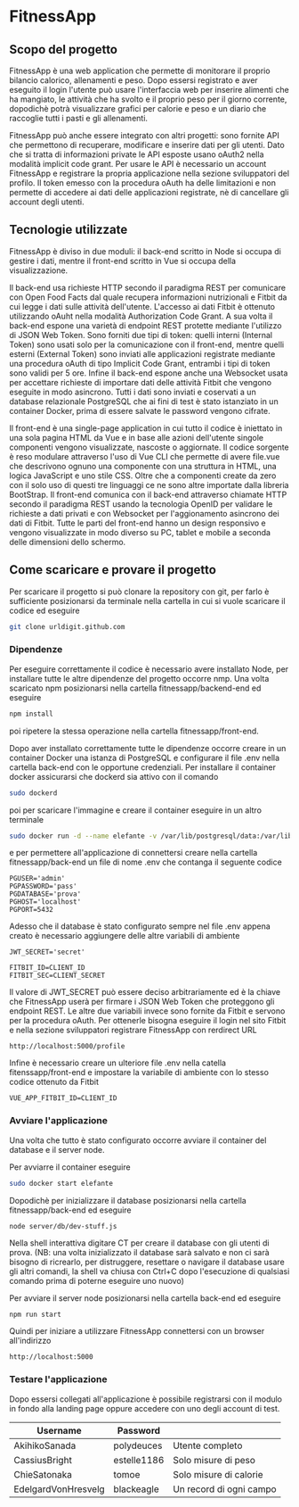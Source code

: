# FitnessApp

## Scopo del progetto
FitnessApp è una web application che permette di monitorare il proprio bilancio calorico, allenamenti e peso. Dopo essersi registrato e aver eseguito il login l'utente può usare l'interfaccia web per inserire alimenti che ha mangiato, le attività che ha svolto e il proprio peso per il giorno corrente, dopodichè potrà visualizzare grafici per calorie e peso e un diario che raccoglie tutti i pasti e gli allenamenti.

FitnessApp può anche essere integrato con altri progetti: sono fornite API che permettono di recuperare, modificare e inserire dati per gli utenti. Dato che si tratta di informazioni private le API esposte usano oAuth2 nella modalità implicit code grant. Per usare le API è necessario un account FitnessApp e registrare la propria applicazione nella sezione sviluppatori del profilo. Il token emesso con la procedura oAuth ha delle limitazioni e non permette di accedere ai dati delle applicazioni registrate, nè di cancellare gli account degli utenti.

## Tecnologie utilizzate
FitnessApp è diviso in due moduli: il back-end scritto in Node si occupa di gestire i dati, mentre il front-end scritto in Vue si occupa della visualizzazione.

Il back-end usa richieste HTTP secondo il paradigma REST per comunicare con Open Food Facts dal quale recupera informazioni nutrizionali e Fitbit da cui legge i dati sulle attività dell'utente. L'accesso ai dati Fitbit è ottenuto utilizzando oAuht nella modalità Authorization Code Grant. A sua volta il back-end espone una varietà di endpoint REST protette mediante l'utilizzo di JSON Web Token. Sono forniti due tipi di token: quelli interni (Internal Token) sono usati solo per la comunicazione con il front-end, mentre quelli esterni (External Token) sono inviati alle applicazioni registrate mediante una procedura oAuth di tipo Implicit Code Grant, entrambi i tipi di token sono validi per 5 ore. Infine il back-end espone anche una Websocket usata per accettare richieste di importare dati delle attività Fitbit che vengono eseguite in modo asincrono. Tutti i dati sono inviati e coservati a un database relazionale PostgreSQL che ai fini di test è stato istanziato in un container Docker, prima di essere salvate le password vengono cifrate.

Il front-end è una single-page application in cui tutto il codice è iniettato in una sola pagina HTML da Vue e in base alle azioni dell'utente singole componenti vengono visualizzate, nascoste o aggiornate. Il codice sorgente è reso modulare attraverso l'uso di Vue CLI che permette di avere file.vue che descrivono ognuno una componente con una struttura in HTML, una logica JavaScript e uno stile CSS. Oltre che a componenti create da zero con il solo uso di questi tre linguaggi ce ne sono altre importate dalla libreria BootStrap. Il front-end comunica con il back-end attraverso chiamate HTTP secondo il paradigma REST usando <!-- Da controllare --> la tecnologia OpenID per validare le richieste a dati privati e con Websocket per l'aggionamento asincrono dei dati di Fitbit. Tutte le parti del front-end hanno un design responsivo e vengono visualizzate in modo diverso su PC, tablet e mobile a seconda delle dimensioni dello schermo.

## Come scaricare e provare il progetto
<!-- NB: questo va rivisto dopo la build definitiva -->
Per scaricare il progetto si può clonare la repository con git, per farlo è sufficiente posizionarsi da terminale nella cartella in cui si vuole scaricare il codice ed eseguire
<!-- TODO inserire link corretto -->
```bash
git clone urldigit.github.com
```
### Dipendenze
Per eseguire correttamente il codice è necessario avere installato Node, per installare tutte le altre dipendenze del progetto occorre nmp. Una volta scaricato npm posizionarsi nella cartella fitnessapp/backend-end ed eseguire 
```bash
npm install
```
poi ripetere la stessa operazione nella cartella fitnessapp/front-end. <!-- Questo potrebbe cambiare con la build -->

Dopo aver installato correttamente tutte le dipendenze occorre creare in un container Docker una istanza di PostgreSQL e configurare il file .env nella cartella back-end con le opportune credenziali.
Per installare il container docker assicurarsi che dockerd sia attivo con il comando
```bash
sudo dockerd
```
poi per scaricare l'immagine e creare il container eseguire in un altro terminale
```bash
sudo docker run -d --name elefante -v /var/lib/postgresql/data:/var/lib/postgresql/data -p 5432:5432 -e POSTGRES_USER=admin -e POSTGRES_PASSWORD=pass -e POSTGRES_DB=prova postgres
```
e per permettere all'applicazione di connettersi creare nella cartella fitnessapp/back-end un file di nome .env che contanga il seguente codice
```
PGUSER='admin'
PGPASSWORD='pass'
PGDATABASE='prova'
PGHOST='localhost'
PGPORT=5432
```

Adesso che il database è stato configurato sempre nel file .env appena creato è necessario aggiungere delle altre variabili di ambiente
```
JWT_SECRET='secret'

FITBIT_ID=CLIENT_ID
FITBIT_SEC=CLIENT_SECRET
```
Il valore di JWT_SECRET può essere deciso arbitrariamente ed è la chiave che FitnessApp userà per firmare i JSON Web Token che proteggono gli endpoint REST. Le altre due variabili invece sono fornite da Fitbit e servono per la procedura oAuth. Per ottenerle bisogna eseguire il login nel sito Fitbit e nella sezione sviluppatori registrare FitnessApp con rerdirect URL 
<!-- TODO: aggiornare il link post build -->
```
http://localhost:5000/profile
```
Infine è necessario creare un ulteriore file .env nella catella fitenssapp/front-end e impostare la variabile di ambiente con lo stesso codice ottenuto da Fitbit
```
VUE_APP_FITBIT_ID=CLIENT_ID
```

### Avviare l'applicazione 
Una volta che tutto è stato configurato occorre avviare il container del database e il server node.

Per avviarre il container eseguire
```bash
sudo docker start elefante
```
Dopodichè per inizializzare il database posizionarsi nella cartella fitnessapp/back-end ed eseguire
```bash
node server/db/dev-stuff.js
```
Nella shell interattiva digitare CT per creare il database con gli utenti di prova.
(NB: una volta inizializzato il database sarà salvato e non ci sarà bisogno di ricrearlo, per distruggere, resettare o navigare il database usare gli altri comandi, la shell va chiusa con Ctrl+C dopo l'esecuzione di qualsiasi comando prima di poterne eseguire uno nuovo)

Per avviare il server node posizionarsi nella cartella back-end ed eseguire
```
npm run start
```
<!-- Quando sarà fatta la build non credo sarà necessario avviare il server Vue -->
Quindi per iniziare a utilizzare FitnessApp connettersi con un browser all'indirizzo
```
http://localhost:5000
```
### Testare l'applicazione
Dopo essersi collegati all'applicazione è possibile registrarsi con il modulo in fondo alla landing page oppure accedere con uno degli account di test.

| Username            | Password    |                         |
|---------------------|-------------|-------------------------|
| AkihikoSanada       | polydeuces  | Utente completo         |
| CassiusBright       | estelle1186 | Solo misure di peso     |
| ChieSatonaka        | tomoe       | Solo misure di calorie  |
| EdelgardVonHresvelg | blackeagle  | Un record di ogni campo |